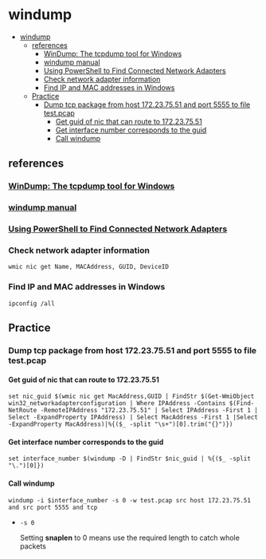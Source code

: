 # windump

- [windump](#windump)
  - [references](#references)
    - [WinDump: The tcpdump tool for Windows](#windump-the-tcpdump-tool-for-windows)
    - [windump manual](#windump-manual)
    - [Using PowerShell to Find Connected Network Adapters](#using-powershell-to-find-connected-network-adapters)
    - [Check network adapter information](#check-network-adapter-information)
    - [Find IP and MAC addresses in Windows](#find-ip-and-mac-addresses-in-windows)
  - [Practice](#practice)
    - [Dump tcp package from host 172.23.75.51 and port 5555 to file test.pcap](#dump-tcp-package-from-host-172237551-and-port-5555-to-file-testpcap)
      - [Get guid of nic that can route to 172.23.75.51](#get-guid-of-nic-that-can-route-to-172237551)
      - [Get interface number corresponds to the guid](#get-interface-number-corresponds-to-the-guid)
      - [Call windump](#call-windump)

## references

### [WinDump: The tcpdump tool for Windows](https://searchenterprisedesktop.techtarget.com/tip/WinDump-The-tcpdump-tool-for-Windows)

### [windump manual](https://www.winpcap.org/windump/docs/manual.htm)

### [Using PowerShell to Find Connected Network Adapters](https://devblogs.microsoft.com/scripting/using-powershell-to-find-connected-network-adapters/)

### Check network adapter information

    wmic nic get Name, MACAddress, GUID, DeviceID

### Find IP and MAC addresses in Windows

    ipconfig /all

## Practice

### Dump tcp package from host 172.23.75.51 and port 5555 to file test.pcap

#### Get guid of nic that can route to 172.23.75.51

    set nic_guid $(wmic nic get MacAddress,GUID | FindStr $(Get-WmiObject win32_networkadapterconfiguration | Where IPAddress -Contains $(Find-NetRoute -RemoteIPAddress "172.23.75.51" | Select IPAddress -First 1 | Select -ExpandProperty IPAddress) | Select MacAddress -First 1 |Select -ExpandProperty MacAddress)|%{($_ -split "\s+")[0].trim("{}")})

#### Get interface number corresponds to the guid

    set interface_number $(windump -D | FindStr $nic_guid | %{($_ -split "\.")[0]})

#### Call windump

    windump -i $interface_number -s 0 -w test.pcap src host 172.23.75.51 and src port 5555 and tcp

- `-s 0`
  
  Setting **snaplen** to 0 means use the required length to catch whole packets
